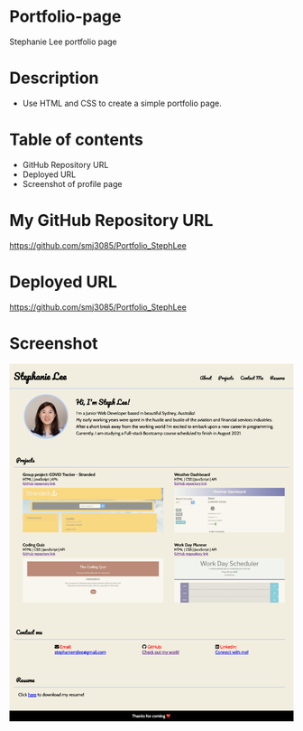# Portfolio-page
Stephanie Lee portfolio page

# Description 
* Use HTML and CSS to create a simple portfolio page.


# Table of contents
* GitHub Repository URL
* Deployed URL
* Screenshot of profile page

# My GitHub Repository URL 
https://github.com/smj3085/Portfolio_StephLee

# Deployed URL
https://github.com/smj3085/Portfolio_StephLee

# Screenshot
![picture](./assets/images/portfolio_screencapture.png)